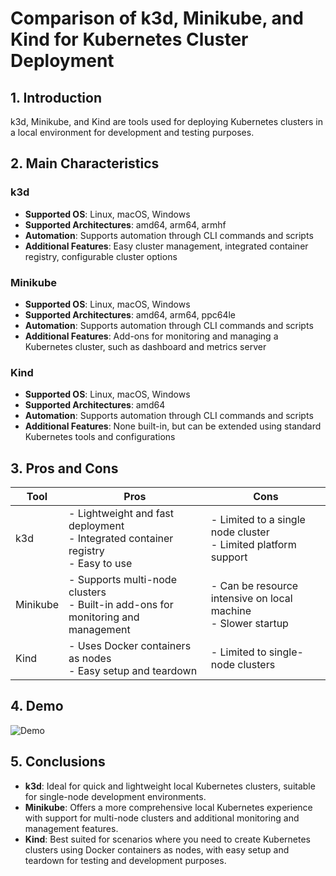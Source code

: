 # Comparison of k3d, Minikube, and Kind for Kubernetes Cluster Deployment

## 1. Introduction

k3d, Minikube, and Kind are tools used for deploying Kubernetes clusters in a local environment for development and testing purposes.

## 2. Main Characteristics

### k3d
- **Supported OS**: Linux, macOS, Windows
- **Supported Architectures**: amd64, arm64, armhf
- **Automation**: Supports automation through CLI commands and scripts
- **Additional Features**: Easy cluster management, integrated container registry, configurable cluster options

### Minikube
- **Supported OS**: Linux, macOS, Windows
- **Supported Architectures**: amd64, arm64, ppc64le
- **Automation**: Supports automation through CLI commands and scripts
- **Additional Features**: Add-ons for monitoring and managing a Kubernetes cluster, such as dashboard and metrics server

### Kind
- **Supported OS**: Linux, macOS, Windows
- **Supported Architectures**: amd64
- **Automation**: Supports automation through CLI commands and scripts
- **Additional Features**: None built-in, but can be extended using standard Kubernetes tools and configurations

## 3. Pros and Cons

| Tool     | Pros                                                                                   | Cons                                                              |
|----------|----------------------------------------------------------------------------------------|-------------------------------------------------------------------|
| k3d      | - Lightweight and fast deployment<br>- Integrated container registry<br>- Easy to use  | - Limited to a single node cluster<br>- Limited platform support |
| Minikube | - Supports multi-node clusters<br>- Built-in add-ons for monitoring and management     | - Can be resource intensive on local machine<br>- Slower startup |
| Kind     | - Uses Docker containers as nodes<br>- Easy setup and teardown                          | - Limited to single-node clusters                                |

## 4. Demo

![Demo](path_to_your_demo.gif)

## 5. Conclusions

- **k3d**: Ideal for quick and lightweight local Kubernetes clusters, suitable for single-node development environments.
- **Minikube**: Offers a more comprehensive local Kubernetes experience with support for multi-node clusters and additional monitoring and management features.
- **Kind**: Best suited for scenarios where you need to create Kubernetes clusters using Docker containers as nodes, with easy setup and teardown for testing and development purposes.


